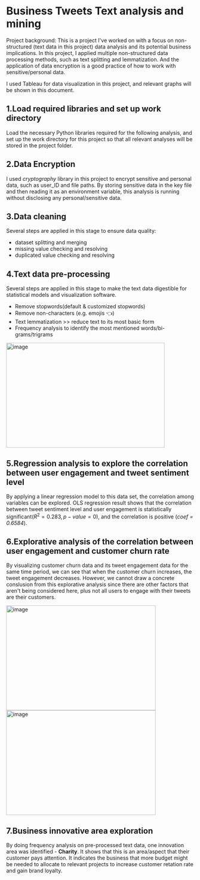 # Business Tweets Text analysis and mining
Project background: This is a project I've worked on with a focus on non-structured (text data in this project) data analysis and its potential business implications. In this project, I applied multiple non-structured data processing methods, such as text splitting and lemmatization. And the application of data encryption is a good practice of how to work with sensitive/personal data. 

I used Tableau for data visualization in this project, and relevant graphs will be shown in this document.

## 1.Load required libraries and set up work directory
Load the necessary Python libraries required for the following analysis, and set up the work directory for this project so that all relevant analyses will be stored in the project folder.

## 2.Data Encryption
I used *cryptography* library in this project to encrypt sensitive and personal data, such as user_ID and file paths. By storing sensitive data in the key file and then reading it as an environment variable, this analysis is running without disclosing any personal/sensitive data.

## 3.Data cleaning
Several steps are applied in this stage to ensure data quality:

+ dataset splitting and merging
+ missing value checking and resolving
+ duplicated value checking and resolving

## 4.Text data pre-processing
Several steps are applied in this stage to make the text data digestible for statistical models and visualization software.

+ Remove stopwords(default & customized stopwords)
+ Remove non-characters (e.g. emojis :point_left:)
+ Text lemmatization >> reduce text to its most basic form
+ Frequency analysis to identify the most mentioned words/bi-grams/trigrams

<img width="424" height="280" alt="image" src="https://github.com/user-attachments/assets/3394da64-ab90-4617-a37d-79f80603e03c" />

## 5.Regression analysis to explore the correlation between user engagement and tweet sentiment level
By applying a linear regression model to this data set, the correlation among variables can be explored. OLS regression result shows that the correlation between tweet sentiment level and user engagement is statistically significant($R^2 = 0.283, p-value = 0$), and the correlation is positive (*coef = 0.6584*).

## 6.Explorative analysis of the correlation between user engagement and customer churn rate
By visualizing customer churn data and its tweet engagement data for the same time period, we can see that when the customer churn increases, the tweet engagement decreases. However, we cannot draw a concrete conslusion from this explorative analysis since there are other factors that aren't being considered here, plus not all users to engage with their tweets are their customers.

<img width="400" height="280" alt="image" src="https://github.com/user-attachments/assets/c96f7d2e-64a3-4dd3-a517-a0d96efbe6ef" />

<img width="400" height="280" alt="image" src="https://github.com/user-attachments/assets/6928e838-fd5d-4ef4-8efc-88376c85b74f" />

## 7.Business innovative area exploration
By doing frequency analysis on pre-processed text data, one innovation area was identified - **Charity**. It shows that this is an area/aspect that their customer pays attention. It indicates the business that more budget might be needed to allocate to relevant projects to increase customer retation rate and gain brand loyalty.
